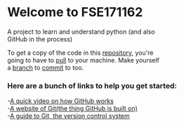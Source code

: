 # Welcome to FSE171162

A project to learn and understand python (and also    
GitHub in the process)    

To get a copy of the code in this [repository][a], you're    
going to have to [pull][1] to your machine. Make yourself    
a [branch][2] to [commit][3] to too.    

### Here are a bunch of links to help you get started:     

-[A quick video on how GitHub works](https://youtu.be/w3jLJU7DT5E "YouTube link you see")    
-[A website of Git(the thing GitHub is built on)](https://git-scm.com/ "Not a shady site I promise")     
-[A guide to Git, the version control system](https://www.atlassian.com/git/tutorials/what-is-git "This website is for BitBucket but since it's Git it works")     

[1]: https://help.github.com/en/github/using-git/getting-changes-from-a-remote-repository "You may need to have git installed btw"
[2]: https://help.github.com/en/github/collaborating-with-issues-and-pull-requests/about-branches
[3]: https://help.github.com/en/desktop/contributing-to-projects/committing-and-reviewing-changes-to-your-project
[a]: https://help.github.com/en/github/creating-cloning-and-archiving-repositories/about-repositories "I hope these are of help"